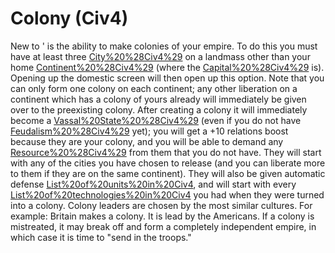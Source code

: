 # Colony (Civ4)

New to ' is the ability to make colonies of your empire. To do this you must have at least three [City%20%28Civ4%29](cities) on a landmass other than your home [Continent%20%28Civ4%29](continent) (where the [Capital%20%28Civ4%29](capital) is). Opening up the domestic screen will then open up this option.
Note that you can only form one colony on each continent; any other liberation on a continent which has a colony of yours already will immediately be given over to the preexisting colony.
After creating a colony it will immediately become a [Vassal%20State%20%28Civ4%29](vassal) (even if you do not have [Feudalism%20%28Civ4%29](Feudalism) yet); you will get a +10 relations boost because they are your colony, and you will be able to demand any [Resource%20%28Civ4%29](resource) from them that you do not have.
They will start with any of the cities you have chosen to release (and you can liberate more to them if they are on the same continent). They will also be given automatic defense [List%20of%20units%20in%20Civ4](units), and will start with every [List%20of%20technologies%20in%20Civ4](technology) you had when they were turned into a colony.
Colony leaders are chosen by the most similar cultures. For example: Britain makes a colony. It is lead by the Americans.
If a colony is mistreated, it may break off and form a completely independent empire, in which case it is time to "send in the troops."
